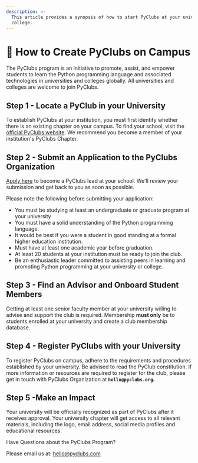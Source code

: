 ```yaml
---
description: >-
  This article provides a synopsis of how to start PyClubs at your university or
  college.
---
```


# 🏫 How to Create PyClubs on Campus

The PyClubs program is an initiative to promote, assist, and empower students to learn the Python programming language and associated technologies in universities and colleges globally. All universities and colleges are welcome to join PyClubs.&#x20;

## Step 1 - Locate a PyClub in your University

To establish PyClubs at your institution, you must first identify whether there is an existing chapter on your campus. To find your school, visit the [official PyClubs website](https://www.pyclubs.org/clubs/). We recommend you become a member of your institution's PyClubs Chapter.



## Step 2 -  Submit an Application to the PyClubs Organization

[Apply here](https://www.pyclubs.org/clubs/apply/) to become a PyClubs lead at your school. We'll review your submission and get back to you as soon as possible.

Please note the following before submitting your application:

* You must be studying at least an undergraduate or graduate program at your university
* You must have a solid understanding of the Python programming language.
* It would be best if you were a student in good standing at a formal higher education institution.&#x20;
* Must have at least one academic year before graduation.
* At least 20 students at your institution must be ready to join the club. &#x20;
* Be an enthusiastic leader committed to assisting peers in learning and promoting Python programming at your university or college.



## Step 3 - Find an Advisor and Onboard Student Members

Getting at least one senior faculty member at your university willing to advise and support the club is required. Membership **must only** be to students enrolled at your university and create a club membership database.



## Step 4 - Register PyClubs with your University&#x20;

To register PyClubs on campus, adhere to the requirements and procedures established by your university. Be advised to read the PyClub constitution. If more information or resources are required to register for the club, please get in touch with PyClubs Organization at **`hello@pyclubs.org`.**



## Step 5 -Make an Impact

Your university will be officially recognized as part of PyClubs after it receives approval. Your university chapter will get access to all relevant materials, including the logo, email address, social media profiles and educational resources.





Have Questions about the PyClubs Program?

Please email us at: [hello@pyclubs.com](http://hello@pyclubs.com/)
